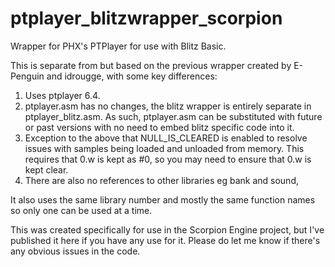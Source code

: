 # ptplayer_blitzwrapper_scorpion
Wrapper for PHX's PTPlayer for use with Blitz Basic.

This is separate from but based on the previous wrapper created by E-Penguin and idrougge, with some key differences:

1. Uses ptplayer 6.4.
2. ptplayer.asm has no changes, the blitz wrapper is entirely separate in ptplayer_blitz.asm. As such, ptplayer.asm can be substituted with future or past versions with no need to embed blitz specific code into it.
3. Exception to the above that NULL_IS_CLEARED is enabled to resolve issues with samples being loaded and unloaded from memory. This requires that 0.w is kept as #0, so you may need to ensure that 0.w is kept clear.
4. There are also no references to other libraries eg bank and sound, 

It also uses the same library number and mostly the same function names so only one can be used at a time.

This was created specifically for use in the Scorpion Engine project, but I've published it here if you have any use for it. Please do let me know if there's any obvious issues in the code.
